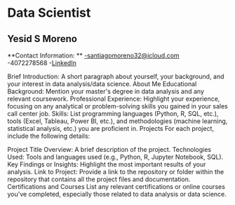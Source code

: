 # **Data Scientist**

## **Yesid S Moreno**
**Contact Information: ** 
-santiagomoreno32@icloud.com  
-4072278568 
-[LinkedIn](https://www.linkedin.com/in/yesid-moreno-883bb3181/) 

Brief Introduction: A short paragraph about yourself, your background, and your interest in data analysis/data science.
About Me
Educational Background: Mention your master's degree in data analysis and any relevant coursework.
Professional Experience: Highlight your experience, focusing on any analytical or problem-solving skills you gained in your sales call center job.
Skills: List programming languages (Python, R, SQL, etc.), tools (Excel, Tableau, Power BI, etc.), and methodologies (machine learning, statistical analysis, etc.) you are proficient in.
Projects
For each project, include the following details:

Project Title
Overview: A brief description of the project.
Technologies Used: Tools and languages used (e.g., Python, R, Jupyter Notebook, SQL).
Key Findings or Insights: Highlight the most important results of your analysis.
Link to Project: Provide a link to the repository or folder within the repository that contains all the project files and documentation.
Certifications and Courses
List any relevant certifications or online courses you've completed, especially those related to data analysis or data science.
